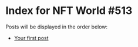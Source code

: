 # Index for NFT World #513
Posts will be displayed in the order below:

- [Your first post](./001-first.md)

